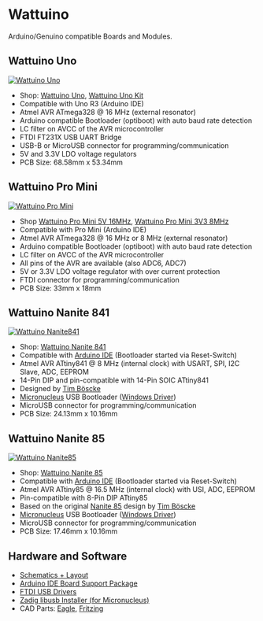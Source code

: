 # Wattuino
Arduino/Genuino compatible Boards and Modules.


## Wattuino Uno
[![Wattuino Uno](https://github.com/watterott/wattuino/raw/master/hardware/Wattuino-Uno_v10.jpg)](http://www.watterott.com/en/Wattuino-UNO)
* Shop: [Wattuino Uno](http://www.watterott.com/en/Wattuino-UNO), [Wattuino Uno Kit](http://www.watterott.com/en/Wattuino-Uno-Kit)
* Compatible with Uno R3 (Arduino IDE)
* Atmel AVR ATmega328 @ 16 MHz (external resonator)
* Arduino compatible Bootloader (optiboot) with auto baud rate detection
* LC filter on AVCC of the AVR microcontroller
* FTDI FT231X USB UART Bridge
* USB-B or MicroUSB connector for programming/communication
* 5V and 3.3V LDO voltage regulators
* PCB Size: 68.58mm x 53.34mm


## Wattuino Pro Mini
[![Wattuino Pro Mini](https://github.com/watterott/wattuino/raw/master/hardware/Wattuino-Pro-Mini_v10.jpg)](http://www.watterott.com/en/Wattuino-pro-mini-5V-16MHz)
* Shop [Wattuino Pro Mini 5V 16MHz](http://www.watterott.com/en/Wattuino-pro-mini-5V-16MHz), [Wattuino Pro Mini 3V3 8MHz](http://www.watterott.com/en/Wattuino-pro-mini-3V3-8MHz)
* Compatible with Pro Mini (Arduino IDE)
* Atmel AVR ATmega328 @ 16 MHz or 8 MHz (external resonator)
* Arduino compatible Bootloader (optiboot) with auto baud rate detection
* LC filter on AVCC of the AVR microcontroller
* All pins of the AVR are available (also ADC6, ADC7)
* 5V or 3.3V LDO voltage regulator with over current protection
* FTDI connector for programming/communication
* PCB Size: 33mm x 18mm


## Wattuino Nanite 841
[![Wattuino Nanite841](https://github.com/watterott/wattuino/raw/master/hardware/Wattuino-Nanite841_v10.jpg)](http://www.watterott.com/en/Wattuino-Nanite841)
* Shop: [Wattuino Nanite 841](http://www.watterott.com/en/Wattuino-Nanite841)
* Compatible with [Arduino IDE](https://github.com/watterott/wattuino/tree/master/software/Arduino#watterott-board-support-package) (Bootloader started via Reset-Switch)
* Atmel AVR ATtiny841 @ 8 MHz (internal clock) with USART, SPI, I2C Slave, ADC, EEPROM
* 14-Pin DIP and pin-compatible with 14-Pin SOIC ATtiny841
* Designed by [Tim Böscke](https://github.com/cpldcpu)
* [Micronucleus](https://github.com/micronucleus/micronucleus) USB Bootloader ([Windows Driver](https://github.com/watterott/wattuino/raw/master/software/Micronucleus/driver.zip))
* MicroUSB connector for programming/communication
* PCB Size: 24.13mm x 10.16mm


## Wattuino Nanite 85
[![Wattuino Nanite85](https://github.com/watterott/wattuino/raw/master/hardware/Wattuino-Nanite85_v10.jpg)](http://www.watterott.com/en/Wattuino-Nanite85)
* Shop: [Wattuino Nanite 85](http://www.watterott.com/en/Wattuino-Nanite85)
* Compatible with [Arduino IDE](https://github.com/watterott/wattuino/tree/master/software/Arduino#watterott-board-support-package) (Bootloader started via Reset-Switch)
* Atmel AVR ATtiny85 @ 16.5 MHz (internal clock) with USI, ADC, EEPROM
* Pin-compatible with 8-Pin DIP ATtiny85
* Based on the original [Nanite 85](https://github.com/cpldcpu/Nanite) design by [Tim Böscke](https://github.com/cpldcpu)
* [Micronucleus](https://github.com/micronucleus/micronucleus) USB Bootloader ([Windows Driver](https://github.com/watterott/wattuino/raw/master/software/Micronucleus/driver.zip))
* MicroUSB connector for programming/communication
* PCB Size: 17.46mm x 10.16mm


## Hardware and Software
* [Schematics + Layout](https://github.com/watterott/wattuino/tree/master/hardware)
* [Arduino IDE Board Support Package](https://github.com/watterott/wattuino/tree/master/software/Arduino#watterott-board-support-package)
* [FTDI USB Drivers](http://www.ftdichip.com/Drivers/VCP.htm)
* [Zadig libusb Installer (for Micronucleus)](https://github.com/micronucleus/micronucleus/tree/master/windows_driver_installer)
* CAD Parts:
  [Eagle](https://github.com/watterott/Eagle-Libs),
  [Fritzing](https://github.com/watterott/wattuino/raw/master/hardware/wattuino.fzpz)
